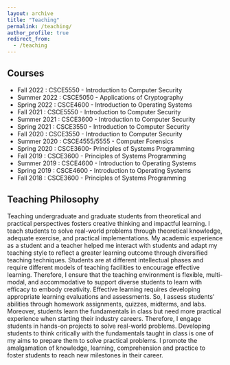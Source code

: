 ```yaml
---
layout: archive
title: "Teaching"
permalink: /teaching/
author_profile: true
redirect_from:
  - /teaching
---
```



## Courses
* Fall  2022 : CSCE5550 - Introduction to Computer Security
* Summer 2022 : CSCE5050 - Applications of Cryptography
* Spring 2022 : CSCE4600 - Introduction to Operating Systems
* Fall 2021 : CSCE5550 - Introduction to Computer Security
* Summer 2021 : CSCE3600 - Introduction to Computer Security
* Spring 2021 : CSCE3550 - Introduction to Computer Security
* Fall 2020 : CSCE3550 - Introduction to Computer Security
* Summer 2020 : CSCE4555/5555 - Computer Forensics
* Spring 2020 : CSCE3600- Principles of Systems Programming
* Fall 2019 : CSCE3600 - Principles of Systems Programming
* Summer 2019 : CSCE4600 - Introduction to Operating Systems 
* Spring 2019 : CSCE4600 - Introduction to Operating Systems
* Fall 2018 : CSCE3600 - Principles of Systems Programming


## Teaching Philosophy
Teaching undergraduate and graduate students from theoretical and practical perspectives fosters creative thinking and impactful learning. I teach students to solve real-world problems through theoretical knowledge, adequate exercise, and practical implementations. My academic experience as a student and a teacher helped me interact with students and adapt my teaching style to reflect a greater learning outcome through diversified teaching techniques. Students are at different intellectual phases and require different models of teaching facilities to encourage effective learning. Therefore, I ensure that the teaching environment is flexible, multi-modal, and accommodative to support diverse students to learn with efficacy to embody creativity. Effective learning requires developing appropriate learning evaluations and assessments. So, I assess students' abilities through homework assignments, quizzes, midterms, and labs. Moreover, students learn the fundamentals in class but need more practical experience when starting their industry careers. Therefore, I engage students in hands-on projects to solve real-world problems. Developing students to think critically with the fundamentals taught in class is one of my aims to prepare them to solve practical problems. I promote the amalgamation of knowledge, learning, comprehension and practice to foster students to reach new milestones in their career.
